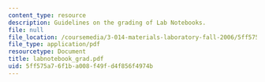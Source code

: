 ```yaml
---
content_type: resource
description: Guidelines on the grading of Lab Notebooks.
file: null
file_location: /coursemedia/3-014-materials-laboratory-fall-2006/5ff575a76f1ba008f49fd4f856f4974b_labnotebook_grad.pdf
file_type: application/pdf
resourcetype: Document
title: labnotebook_grad.pdf
uid: 5ff575a7-6f1b-a008-f49f-d4f856f4974b
---
```

